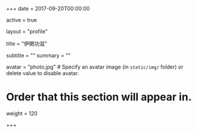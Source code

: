 +++
date = 2017-09-20T00:00:00

active = true

layout = "profile"

title = "伊関功滋"

subtitle = ""
summary = ""

avatar = "photo.jpg"  # Specify an avatar image (in `static/img/` folder) or delete value to disable avatar.

# Order that this section will appear in.
weight = 120

+++
